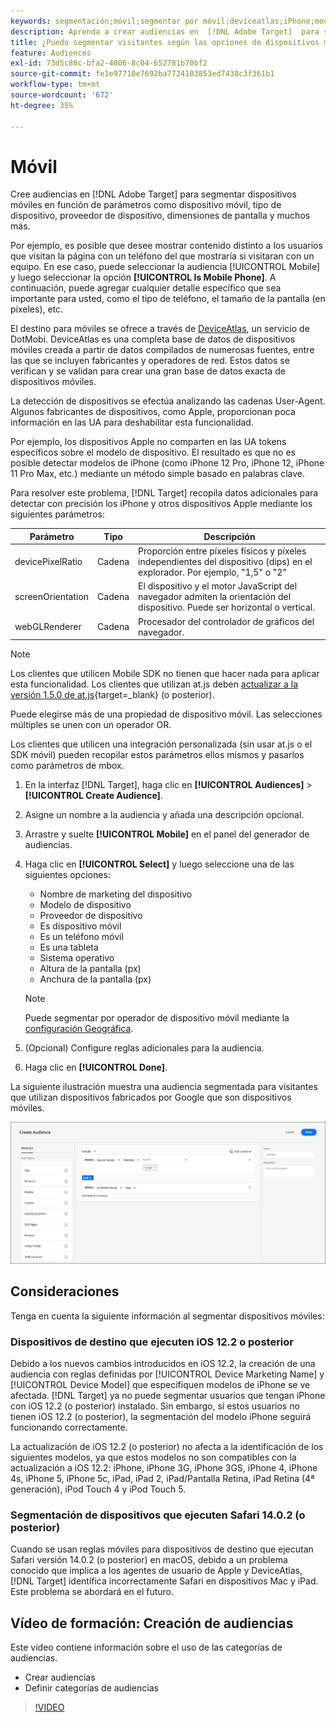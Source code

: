 ```yaml
---
keywords: segmentación;móvil;segmentar por móvil;deviceatlas;iPhone;modelos de iPhone;device atlas;anchuradepantalla;anchura de pantalla;altura de pantalla;tipo de dispositivo;alturadepantalla;teléfono;tablet;modelo de dispositivo
description: Aprenda a crear audiencias en  [!DNL Adobe Target]  para segmentar dispositivos móviles.
title: ¿Puedo segmentar visitantes según las opciones de dispositivos móviles?
feature: Audiences
exl-id: 73d5c80c-bfa2-4806-8c04-652781b70bf2
source-git-commit: fe1e97710e7692ba7724103853ed7438c3f361b1
workflow-type: tm+mt
source-wordcount: '672'
ht-degree: 35%

---
```


# Móvil

Cree audiencias en [!DNL Adobe Target] para segmentar dispositivos móviles en función de parámetros como dispositivo móvil, tipo de dispositivo, proveedor de dispositivo, dimensiones de pantalla y muchos más.

Por ejemplo, es posible que desee mostrar contenido distinto a los usuarios que visitan la página con un teléfono del que mostraría si visitaran con un equipo. En ese caso, puede seleccionar la audiencia [!UICONTROL Mobile] y luego seleccionar la opción **[!UICONTROL Is Mobile Phone]**. A continuación, puede agregar cualquier detalle específico que sea importante para usted, como el tipo de teléfono, el tamaño de la pantalla (en píxeles), etc.

El destino para móviles se ofrece a través de [DeviceAtlas](https://deviceatlas.com/device-data/user-agent-tester), un servicio de DotMobi. DeviceAtlas es una completa base de datos de dispositivos móviles creada a partir de datos compilados de numerosas fuentes, entre las que se incluyen fabricantes y operadores de red. Estos datos se verifican y se validan para crear una gran base de datos exacta de dispositivos móviles.

La detección de dispositivos se efectúa analizando las cadenas User-Agent. Algunos fabricantes de dispositivos, como Apple, proporcionan poca información en las UA para deshabilitar esta funcionalidad.

Por ejemplo, los dispositivos Apple no comparten en las UA tokens específicos sobre el modelo de dispositivo. El resultado es que no es posible detectar modelos de iPhone (como iPhone 12 Pro, iPhone 12, iPhone 11 Pro Max, etc.) mediante un método simple basado en palabras clave.

Para resolver este problema, [!DNL Target] recopila datos adicionales para detectar con precisión los iPhone y otros dispositivos Apple mediante los siguientes parámetros:

| Parámetro | Tipo | Descripción |
|--- |--- |--- |
| devicePixelRatio | Cadena | Proporción entre píxeles físicos y píxeles independientes del dispositivo (dips) en el explorador. Por ejemplo, &quot;1,5&quot; o &quot;2&quot; |
| screenOrientation | Cadena | El dispositivo y el motor JavaScript del navegador admiten la orientación del dispositivo. Puede ser horizontal o vertical. |
| webGLRenderer | Cadena | Procesador del controlador de gráficos del navegador. |

>[!NOTE]
>
>Los clientes que utilicen Mobile SDK no tienen que hacer nada para aplicar esta funcionalidad. Los clientes que utilizan at.js deben [actualizar a la versión 1.5.0 de at.js](https://experienceleague.corp.adobe.com/docs/target-dev/developer/client-side/at-js-implementation/target-atjs-versions.html?lang=es){target=_blank} (o posterior).

Puede elegirse más de una propiedad de dispositivo móvil. Las selecciones múltiples se unen con un operador OR.

Los clientes que utilicen una integración personalizada (sin usar at.js o el SDK móvil) pueden recopilar estos parámetros ellos mismos y pasarlos como parámetros de mbox.

1. En la interfaz [!DNL Target], haga clic en **[!UICONTROL Audiences]** > **[!UICONTROL Create Audience]**.
1. Asigne un nombre a la audiencia y añada una descripción opcional.
1. Arrastre y suelte **[!UICONTROL Mobile]** en el panel del generador de audiencias.
1. Haga clic en **[!UICONTROL Select]** y luego seleccione una de las siguientes opciones:

   * Nombre de marketing del dispositivo
   * Modelo de dispositivo
   * Proveedor de dispositivo
   * Es dispositivo móvil
   * Es un teléfono móvil
   * Es una tableta
   * Sistema operativo
   * Altura de la pantalla (px)
   * Anchura de la pantalla (px)

   >[!NOTE]
   >
   >Puede segmentar por operador de dispositivo móvil mediante la [configuración Geográfica](/help/main/c-target/c-audiences/c-target-rules/geo.md#concept_5B4D99DE685348FB877929EE0F942670).

1. (Opcional) Configure reglas adicionales para la audiencia.
1. Haga clic en **[!UICONTROL Done]**.

La siguiente ilustración muestra una audiencia segmentada para visitantes que utilizan dispositivos fabricados por Google que son dispositivos móviles.

![Segmentar dispositivos móviles](assets/target_mobile.png)

## Consideraciones

Tenga en cuenta la siguiente información al segmentar dispositivos móviles:

### Dispositivos de destino que ejecuten iOS 12.2 o posterior

Debido a los nuevos cambios introducidos en iOS 12.2, la creación de una audiencia con reglas definidas por [!UICONTROL Device Marketing Name] y [!UICONTROL Device Model] que especifiquen modelos de iPhone se ve afectada. [!DNL Target] ya no puede segmentar usuarios que tengan iPhone con iOS 12.2 (o posterior) instalado. Sin embargo, si estos usuarios no tienen iOS 12.2 (o posterior), la segmentación del modelo iPhone seguirá funcionando correctamente.

La actualización de iOS 12.2 (o posterior) no afecta a la identificación de los siguientes modelos, ya que estos modelos no son compatibles con la actualización a iOS 12.2: iPhone, iPhone 3G, iPhone 3GS, iPhone 4, iPhone 4s, iPhone 5, iPhone 5c, iPad, iPad 2, iPad/Pantalla Retina, iPad Retina (4ª generación), iPod Touch 4 y iPod Touch 5.

### Segmentación de dispositivos que ejecuten Safari 14.0.2 (o posterior)

Cuando se usan reglas móviles para dispositivos de destino que ejecutan Safari versión 14.0.2 (o posterior) en macOS, debido a un problema conocido que implica a los agentes de usuario de Apple y DeviceAtlas, [!DNL Target] identifica incorrectamente Safari en dispositivos Mac y iPad. Este problema se abordará en el futuro.

## Vídeo de formación: Creación de audiencias

Este vídeo contiene información sobre el uso de las categorías de audiencias.

* Crear audiencias
* Definir categorías de audiencias

>[!VIDEO](https://video.tv.adobe.com/v/17392)

